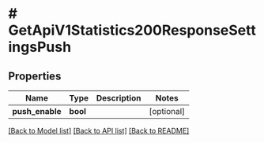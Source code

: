 # # GetApiV1Statistics200ResponseSettingsPush

## Properties

Name | Type | Description | Notes
------------ | ------------- | ------------- | -------------
**push_enable** | **bool** |  | [optional]

[[Back to Model list]](../../README.md#models) [[Back to API list]](../../README.md#endpoints) [[Back to README]](../../README.md)
